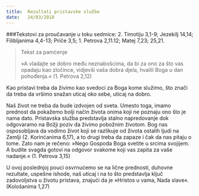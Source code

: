```yaml
---
title:  Rezultati pristavske službe
date:   24/03/2018
---
```


###Tekstovi za proučavanje u toku sedmice: 2. Timotiju 3,1-9; Jezekilj 14,14; Filibljanima 4,4-13; Priče 3,5; 1. Petrova 2,11.12; Matej 7,23; 25,21.

> <p>Tekst za pamćenje</p>
> »A vladajte se dobro među neznabošcima, da bi za ono za što vas opadaju kao zločince, vidjevši vaša dobra djela, hvalili Boga u dan pohođenja.« (1. Petrova 2,12)

Kao pristavi treba da živimo kao svedoci za Boga kome služimo, što znači da treba da vršimo snažan uticaj oko sebe, uticaj na dobro.

Naš život ne treba da bude izdvojen od sveta. Umesto toga, imamo prednost da pokažemo bolji način života onima koji ne poznaju ono što je nama dato. Pristavska služba predstavlja stalno napredovanje dok odgovaramo na Božji poziv da živimo pobožnim životom. Bog nas osposobljava da vodimo život koji se razlikuje od života ostalih ljudi na Zemlji (2. Korinćanima 6,17), a to drugi treba da zapaze i čak da nas pitaju o tome. Zato nam je rečeno: »Nego Gospoda Boga svetite u srcima svojijem. A budite svagda gotovi na odgovor svakome koji vas zapita za vaše nadanje.« (1. Petrova 3,15)

U ovoj poslednjoj pouci osvrnućemo se na lične prednosti, duhovne rezultate, uspešne ishode, naš uticaj i na to što predstavlja ključ zadovoljstva u životu pristava, znajući da je »Hristos  u vama, Nada slave«. (Kološanima 1,27)
